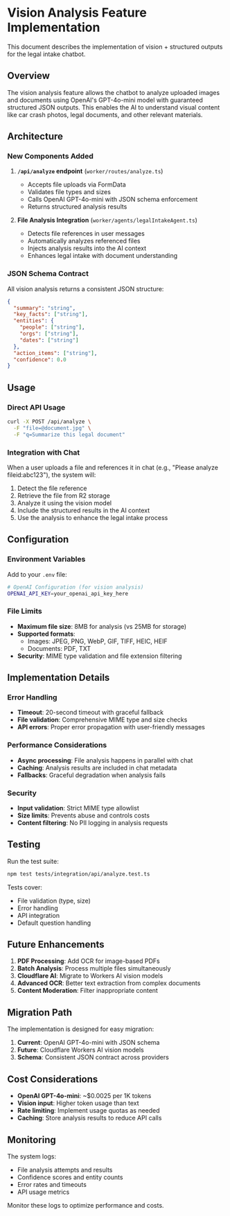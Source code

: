 # Vision Analysis Feature Implementation

This document describes the implementation of vision + structured outputs for the legal intake chatbot.

## Overview

The vision analysis feature allows the chatbot to analyze uploaded images and documents using OpenAI's GPT-4o-mini model with guaranteed structured JSON outputs. This enables the AI to understand visual content like car crash photos, legal documents, and other relevant materials.

## Architecture

### New Components Added

1. **`/api/analyze` endpoint** (`worker/routes/analyze.ts`)
   - Accepts file uploads via FormData
   - Validates file types and sizes
   - Calls OpenAI GPT-4o-mini with JSON schema enforcement
   - Returns structured analysis results

2. **File Analysis Integration** (`worker/agents/legalIntakeAgent.ts`)
   - Detects file references in user messages
   - Automatically analyzes referenced files
   - Injects analysis results into the AI context
   - Enhances legal intake with document understanding

### JSON Schema Contract

All vision analysis returns a consistent JSON structure:

```json
{
  "summary": "string",
  "key_facts": ["string"],
  "entities": {
    "people": ["string"],
    "orgs": ["string"],
    "dates": ["string"]
  },
  "action_items": ["string"],
  "confidence": 0.0
}
```

## Usage

### Direct API Usage

```bash
curl -X POST /api/analyze \
  -F "file=@document.jpg" \
  -F "q=Summarize this legal document"
```

### Integration with Chat

When a user uploads a file and references it in chat (e.g., "Please analyze fileid:abc123"), the system will:

1. Detect the file reference
2. Retrieve the file from R2 storage
3. Analyze it using the vision model
4. Include the structured results in the AI context
5. Use the analysis to enhance the legal intake process

## Configuration

### Environment Variables

Add to your `.env` file:

```bash
# OpenAI Configuration (for vision analysis)
OPENAI_API_KEY=your_openai_api_key_here
```

### File Limits

- **Maximum file size**: 8MB for analysis (vs 25MB for storage)
- **Supported formats**: 
  - Images: JPEG, PNG, WebP, GIF, TIFF, HEIC, HEIF
  - Documents: PDF, TXT
- **Security**: MIME type validation and file extension filtering

## Implementation Details

### Error Handling

- **Timeout**: 20-second timeout with graceful fallback
- **File validation**: Comprehensive MIME type and size checks
- **API errors**: Proper error propagation with user-friendly messages

### Performance Considerations

- **Async processing**: File analysis happens in parallel with chat
- **Caching**: Analysis results are included in chat metadata
- **Fallbacks**: Graceful degradation when analysis fails

### Security

- **Input validation**: Strict MIME type allowlist
- **Size limits**: Prevents abuse and controls costs
- **Content filtering**: No PII logging in analysis requests

## Testing

Run the test suite:

```bash
npm test tests/integration/api/analyze.test.ts
```

Tests cover:
- File validation (type, size)
- Error handling
- API integration
- Default question handling

## Future Enhancements

1. **PDF Processing**: Add OCR for image-based PDFs
2. **Batch Analysis**: Process multiple files simultaneously
3. **Cloudflare AI**: Migrate to Workers AI vision models
4. **Advanced OCR**: Better text extraction from complex documents
5. **Content Moderation**: Filter inappropriate content

## Migration Path

The implementation is designed for easy migration:

1. **Current**: OpenAI GPT-4o-mini with JSON schema
2. **Future**: Cloudflare Workers AI vision models
3. **Schema**: Consistent JSON contract across providers

## Cost Considerations

- **OpenAI GPT-4o-mini**: ~$0.0025 per 1K tokens
- **Vision input**: Higher token usage than text
- **Rate limiting**: Implement usage quotas as needed
- **Caching**: Store analysis results to reduce API calls

## Monitoring

The system logs:
- File analysis attempts and results
- Confidence scores and entity counts
- Error rates and timeouts
- API usage metrics

Monitor these logs to optimize performance and costs.
